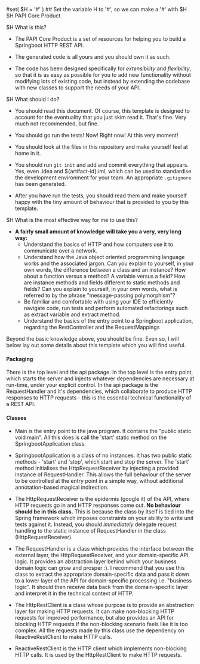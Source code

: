 #set( $H = '#' ) ## Set the variable H to '#', so we can make a '#' with $H
$H PAPI Core Product

$H What is this?

- The PAPI Core Product is a set of resources for helping you to build a Springboot HTTP REST API.

- The generated code is all yours and you should own it as such.

- The code has been designed specifically for _extensibility_ and _flexibility_, so that it is as easy
  as possible for you to add new functionality without modifying lots of existing code, but instead by
  extending the codebase with new classes to support the needs of your API.
  
$H What should I do?

- You should read this document. Of course, this template is designed to account for the eventuality
  that you just skim read it. That's fine. Very much not recommended, but fine.
  
- You should go run the tests! Now! Right now! At this very moment!

- You should look at the files in this repository and make yourself feel at home in it.

- You should run `git init` and add and commit everything that appears. Yes, even .idea and
  ${artifact-id}.iml, which can be used to standardise the development environment for your team. An
  appropriate `.gitignore` has been generated.

- After you have run the tests, you should read them and make yourself happy with the tiny amount of
  behaviour that is provided to you by this template.

$H What is the most effective way for me to use this?

- **A fairly small amount of knowledge will take you a very, very long way:**
  - Understand the basics of HTTP and how computers use it to communicate over a network.
  - Understand how the Java object oriented programming language works and the associated jargon. Can you
    explain to yourself, in your own words, the difference between a class and an instance? How about a
    function versus a method? A variable versus a field? How are instance methods and fields different to
    static methods and fields? Can you explain to yourself, in your own words, what is referred to by the
    phrase "message-passing polymorphism"?
  - Be familiar and comfortable with using your IDE to efficiently navigate code, run tests and perform
    automated refactorings such as extract variable and extract method.
  - Understand the basics of the entry point to a Springboot application, regarding the RestController and
    the RequestMappings

Beyond the basic knowledge above, you should be fine. Even so, I will below lay out some details about
this template which you will find useful.

#### Packaging

There is the top level and the api package. In the top level is the entry point, which starts the server
and injects whatever dependencies are necessary at run-time, under your explicit control. In the api
package is the RequestHandler and it's dependencies, which collaborate to produce HTTP responses to
HTTP requests - this is the essential technical functionality of a REST API.

#### Classes

- Main is the entry point to the java program. It contains the "public static void main". All this does
  is call the 'start' static method on the SpringbootApplication class.
  
- SpringbootApplication is a class of no instances. It has two public static methods - 'start' and 'stop',
  which start and stop the server. The 'start' method initialises the HttpRequestReceiver by injecting a
  provided instance of RequestHandler. This allows the full behaviour of the server to be controlled at
  the entry point in a simple way, without additional annotation-based magical indirection.

- The HttpRequestReceiver is the epidermis (google it) of the API, where HTTP requests go in and HTTP
  responses come out. **No behaviour should be in this class.** This is because the class by itself is
  tied into the Spring framework which imposes constraints on your ability to write unit tests against it.
  Instead, you should _immediately_ delegate request handling to the static instance of RequestHandler in
  the class (HttpRequestReceiver).
  
- The RequestHandler is a class which provides the interface between the external layer, the
  HttpRequestReceiver, and your domain-specific API logic. It provides an abstraction layer behind which
  your business domain logic can grow and prosper :). I recommend that you use this class to extract the
  appropriate domain-specific data and pass it down to a lower layer of the API for domain-specific processing
  i.e. "business logic". It should then receive data back from the domain-specific layer and interpret it in
  the technical context of HTTP.

- The HttpRestClient is a class whose purpose is to provide an abstraction layer for making HTTP requests. It
  can make non-blocking HTTP requests for improved performance, but also provides an API for blocking HTTP
  requests if the non-blocking scenario feels like it is too complex. All the requests made by this class use
  the dependency on ReactiveRestClient to make HTTP calls.
  
- ReactiveRestClient is the HTTP client which implements non-blocking HTTP calls. It is used by the
  HttpRestClient to make HTTP requests.

